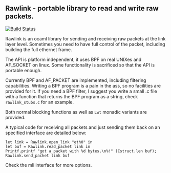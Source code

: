 ## Rawlink - portable library to read and write raw packets.

[![Build Status](https://travis-ci.org/haesbaert/rawlink.svg)](https://travis-ci.org/haesbaert/rawlink)

Rawlink is an ocaml library for sending and receiving raw packets at the link
layer level. Sometimes you need to have full control of the packet, including
building the full ethernet frame.

The API is platform independent, it uses BPF on real UNIXes and AF_SOCKET on
linux. Some functionality is sacrificed so that the API is portable enough.

Currently BPF and AF_PACKET are implemented, including filtering capabilities.
Writing a BPF program is a pain in the ass, so no facilities are provided for
it. If you need a BPF filter, I suggest you write a small .c file with a
function that returns the BPF program as a string, check `rawlink_stubs.c` for
an example.

Both normal blocking functions as well as `Lwt` monadic variants are provided.

A typical code for receiving all packets and just sending them back on an
specified interface are detailed below:

```
let link = Rawlink.open_link "eth0" in
let buf = Rawlink.read_packet link in
Printf.printf "got a packet with %d bytes.\n%!" (Cstruct.len buf);
Rawlink.send_packet link buf
```

Check the mli interface for more options.
